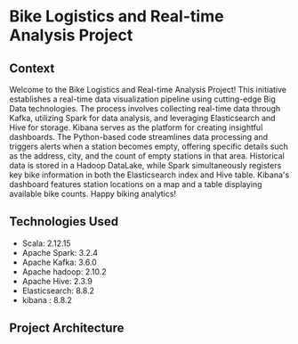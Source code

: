 # Bike Logistics and Real-time Analysis Project
## Context
Welcome to the Bike Logistics and Real-time Analysis Project! This initiative establishes a real-time data visualization pipeline using cutting-edge Big Data technologies. The process involves collecting real-time data through Kafka, utilizing Spark for data analysis, and leveraging Elasticsearch and Hive for storage. Kibana serves as the platform for creating insightful dashboards. The Python-based code streamlines data processing and triggers alerts when a station becomes empty, offering specific details such as the address, city, and the count of empty stations in that area. Historical data is stored in a Hadoop DataLake, while Spark simultaneously registers key bike information in both the Elasticsearch index and Hive table. Kibana's dashboard features station locations on a map and a table displaying available bike counts. Happy biking analytics!

## Technologies Used
* Scala: 2.12.15
* Apache Spark: 3.2.4
* Apache Kafka: 3.6.0
* Apache hadoop: 2.10.2
* Apache Hive: 2.3.9
* Elasticsearch: 8.8.2
* kibana : 8.8.2

## Project Architecture
